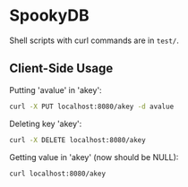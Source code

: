 # SpookyDB

Shell scripts with curl commands are in `test/`. 

## Client-Side Usage

Putting 'avalue' in 'akey':

```bash
curl -X PUT localhost:8080/akey -d avalue
```

Deleting key 'akey':

```bash
curl -X DELETE localhost:8080/akey
```

Getting value in 'akey' (now should be NULL):

```bash
curl localhost:8080/akey
```
